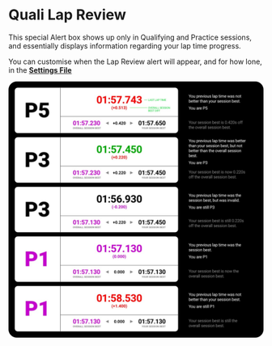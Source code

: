 # Quali Lap Review
This special Alert box shows up only in Qualifying and Practice sessions, and essentially displays information regarding your lap time progress.

You can customise when the Lap Review alert will appear, and for how lone, in the [**Settings File**](settings.md)

![Quali Lap Review](./images/QualiLapReview-Full.jpg)